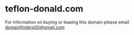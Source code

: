 # teflon-donald.com
For information on buying or leasing this domain please email domainfinders00@gmail.com
